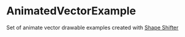 # AnimatedVectorExample

Set of animate vector drawable examples created with [Shape Shifter](https://shapeshifter.design/)
